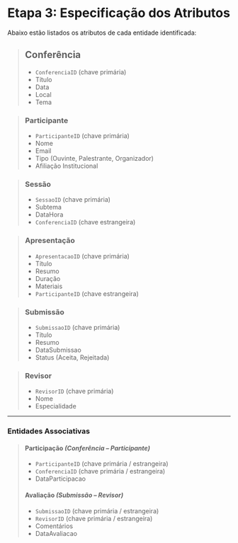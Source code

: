 # Etapa 3: Especificação dos Atributos

Abaixo estão listados os atributos de cada entidade identificada:

> ## **Conferência**
>
> - `ConferenciaID` (chave primária)
> - Título
> - Data
> - Local
> - Tema

> ### **Participante**
> - `ParticipanteID` (chave primária)
> - Nome
> - Email
> - Tipo (Ouvinte, Palestrante, Organizador)
> - Afiliação Institucional

> ### **Sessão**
> - `SessaoID` (chave primária)
> - Subtema
> - DataHora
> - `ConferenciaID` (chave estrangeira)

> ### **Apresentação**
> - `ApresentacaoID` (chave primária)
> - Título
> - Resumo
> - Duração
> - Materiais
> - `ParticipanteID` (chave estrangeira)

> ### **Submissão**
> - `SubmissaoID` (chave primária)
> - Título
> - Resumo
> - DataSubmissao
> - Status (Aceita, Rejeitada)

> ### **Revisor**
> - `RevisorID` (chave primária)
> - Nome
> - Especialidade

---

### **Entidades Associativas**

> #### Participação *(Conferência – Participante)*
> - `ParticipanteID` (chave primária / estrangeira)
> - `ConferenciaID` (chave primária / estrangeira)
> - DataParticipacao
> #### Avaliação *(Submissão – Revisor)*
> - `SubmissaoID` (chave primária / estrangeira)
> - `RevisorID` (chave primária / estrangeira)
> - Comentários
> - DataAvaliacao
